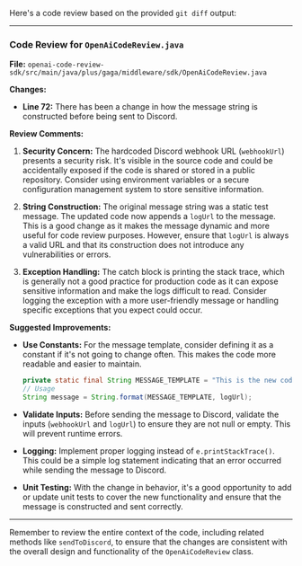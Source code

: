 Here's a code review based on the provided `git diff` output:

---

### Code Review for `OpenAiCodeReview.java`

**File:** `openai-code-review-sdk/src/main/java/plus/gaga/middleware/sdk/OpenAiCodeReview.java`

**Changes:**
- **Line 72:** There has been a change in how the message string is constructed before being sent to Discord.

**Review Comments:**

1. **Security Concern:** The hardcoded Discord webhook URL (`webhookUrl`) presents a security risk. It's visible in the source code and could be accidentally exposed if the code is shared or stored in a public repository. Consider using environment variables or a secure configuration management system to store sensitive information.

2. **String Construction:** The original message string was a static test message. The updated code now appends a `logUrl` to the message. This is a good change as it makes the message dynamic and more useful for code review purposes. However, ensure that `logUrl` is always a valid URL and that its construction does not introduce any vulnerabilities or errors.

3. **Exception Handling:** The catch block is printing the stack trace, which is generally not a good practice for production code as it can expose sensitive information and make the logs difficult to read. Consider logging the exception with a more user-friendly message or handling specific exceptions that you expect could occur.

**Suggested Improvements:**

- **Use Constants:** For the message template, consider defining it as a constant if it's not going to change often. This makes the code more readable and easier to maintain.
  
  ```java
  private static final String MESSAGE_TEMPLATE = "This is the new code review: %s";
  // Usage
  String message = String.format(MESSAGE_TEMPLATE, logUrl);
  ```

- **Validate Inputs:** Before sending the message to Discord, validate the inputs (`webhookUrl` and `logUrl`) to ensure they are not null or empty. This will prevent runtime errors.

- **Logging:** Implement proper logging instead of `e.printStackTrace()`. This could be a simple log statement indicating that an error occurred while sending the message to Discord.

- **Unit Testing:** With the change in behavior, it's a good opportunity to add or update unit tests to cover the new functionality and ensure that the message is constructed and sent correctly.

---

Remember to review the entire context of the code, including related methods like `sendToDiscord`, to ensure that the changes are consistent with the overall design and functionality of the `OpenAiCodeReview` class.